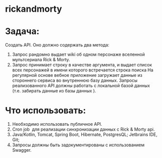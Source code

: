 # rickandmorty


# Задача: 
Создать API. Оно должно содержать два метода: 
1) Запрос рандомно выдает wiki об одном персонаже вселенной мультсериала Rick & Morty. 
2) Запрос принимает строку в качестве аргумента, и выдает список всех персонажей в имени 
которого встречается строка поиска На регулярной основе вебное приложение загружает данные 
из стороннего сервиса во внутреннюю базу данных. Запросы реализованного API должны работать 
с локальной базой данных (т.е. забирать данные из базы данных ).

# Что использовать: 
1) Необходимо использовать публичное API. 
2) Cron job ­ для реализации синхронизации данных с Rick & Morty api. 
3) Java/Kotlin, Tomcat, Spring Boot, Hibernate, PostgresQL; Jetbrains IDE, Git; 
4) Запросы должны быть задокументированы с использованием Swagger.
